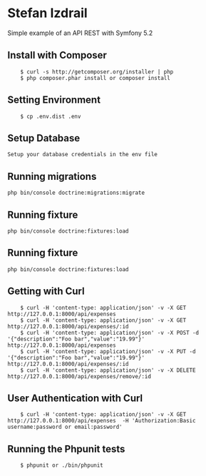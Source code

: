 # Stefan Izdrail

Simple example of an API REST with Symfony 5.2

## Install with Composer

```
    $ curl -s http://getcomposer.org/installer | php
    $ php composer.phar install or composer install
```

## Setting Environment

```
    $ cp .env.dist .env
```

## Setup Database

```
Setup your database credentials in the env file
```



## Running migrations

```
php bin/console doctrine:migrations:migrate

```

## Running fixture
```
php bin/console doctrine:fixtures:load
```


## Running fixture
```
php bin/console doctrine:fixtures:load
```


## Getting with Curl

```
    $ curl -H 'content-type: application/json' -v -X GET http://127.0.0.1:8000/api/expenses
    $ curl -H 'content-type: application/json' -v -X GET http://127.0.0.1:8000/api/expenses/:id
    $ curl -H 'content-type: application/json' -v -X POST -d '{"description":"Foo bar","value":"19.99"}' http://127.0.0.1:8000/api/expenses
    $ curl -H 'content-type: application/json' -v -X PUT -d '{"description":"Foo bar","value":"19.99"}' http://127.0.0.1:8000/api/expenses/:id
    $ curl -H 'content-type: application/json' -v -X DELETE http://127.0.0.1:8000/api/expenses/remove/:id
```

## User Authentication with Curl

```
    $ curl -H 'content-type: application/json' -v -X GET http://127.0.0.1:8000/api/expenses  -H 'Authorization:Basic username:password or email:password'
```

## Running the  Phpunit tests

```
    $ phpunit or ./bin/phpunit
```


